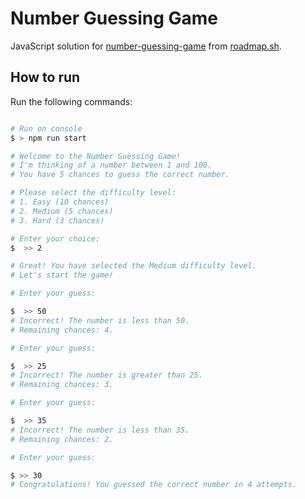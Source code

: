 # Number Guessing Game

JavaScript solution for [number-guessing-game](https://roadmap.sh/projects/number-guessing-game) from [roadmap.sh](https://roadmap.sh/).

## How to run

Run the following commands:

```bash

# Run on console
$ > npm run start

# Welcome to the Number Guessing Game!
# I'm thinking of a number between 1 and 100.
# You have 5 chances to guess the correct number.

# Please select the difficulty level:
# 1. Easy (10 chances)
# 2. Medium (5 chances)
# 3. Hard (3 chances)

# Enter your choice:
$  >> 2

# Great! You have selected the Medium difficulty level.
# Let's start the game!

# Enter your guess: 

$  >> 50
# Incorrect! The number is less than 50.
# Remaining chances: 4.

# Enter your guess:

$  >> 25
# Incorrect! The number is greater than 25.
# Remaining chances: 3.

# Enter your guess: 

$  >> 35
# Incorrect! The number is less than 35.
# Remaining chances: 2.

# Enter your guess:

$ >> 30
# Congratulations! You guessed the correct number in 4 attempts.

```
